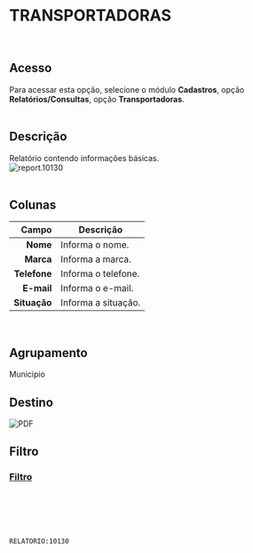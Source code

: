 # TRANSPORTADORAS
<br>

## Acesso
Para acessar esta opção, selecione o módulo **Cadastros**, opção **Relatórios/Consultas**, opção **Transportadoras**.
<br>
<br>

## Descrição
Relatório contendo informações básicas.
<br>
![report.10130](https://raw.githubusercontent.com/netforcews/docs-siscom/master/relatorios/imagens/report.10130.png)
<br>
<br>

## Colunas
Campo | Descrição
--:|---
**Nome** | Informa o nome.
**Marca** | Informa a marca.
**Telefone** | Informa o telefone.
**E-mail** | Informa o e-mail.
**Situação** | Informa a situação.
<br>

## Agrupamento
Municipio
<br>

## Destino
 ![PDF](https://raw.githubusercontent.com/netforcews/docs-siscom/master/relatorios/imagens/pdf-48.png)
<br>

## Filtro
### [Filtro](/geral/rep-filtro-pessoa.md)
<br>
<br>
<br>
<br>

```RELATORIO:10130```
